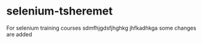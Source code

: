 # selenium-tsheremet
For selenium training courses 
sdmfhjgdsfjhghkg jhfkadhkga
some changes are added